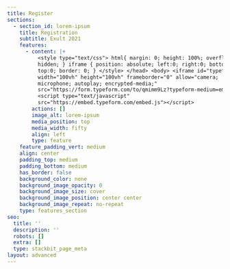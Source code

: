```yaml
---
title: Register
sections:
  - section_id: lorem-ipsum
    title: Registration
    subtitle: Exult 2021
    features:
      - content: |+
          <style type="text/css"> html{ margin: 0; height: 100%; overflow:
          hidden; } iframe { position: absolute; left:0; right:0; bottom:0;
          top:0; border: 0; } </style> </head> <body> <iframe id="typeform-full"
          width="100vh" height="100vh" frameborder="0" allow="camera;
          microphone; autoplay; encrypted-media;"
          src="https://form.typeform.com/to/qmimm9Lz?typeform-medium=embed-snippet"></iframe>
          <script type="text/javascript"
          src="https://embed.typeform.com/embed.js"></script>
        actions: []
        image_alt: lorem-ipsum
        media_position: top
        media_width: fifty
        align: left
        type: feature
    feature_padding_vert: medium
    align: center
    padding_top: medium
    padding_bottom: medium
    has_border: false
    background_color: none
    background_image_opacity: 0
    background_image_size: cover
    background_image_position: center center
    background_image_repeat: no-repeat
    type: features_section
seo:
  title: ''
  description: ''
  robots: []
  extra: []
  type: stackbit_page_meta
layout: advanced
---
```

